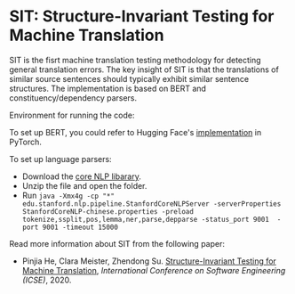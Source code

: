 # SIT: Structure-Invariant Testing for Machine Translation

SIT is the fisrt machine translation testing methodology for detecting general translation errors. The key insight of SIT is that the translations of similar source sentences should typically exhibit similar sentence structures. The implementation is based on BERT and constituency/dependency parsers.

Environment for running the code:

To set up BERT, you could refer to Hugging Face's [implementation](https://github.com/huggingface/transformers) in PyTorch.

To set up language parsers:
+ Download the [core NLP libarary](http://nlp.stanford.edu/software/stanford-corenlp-full-2018-10-05.zip).
+ Unzip the file and open the folder.
+ Run `java -Xmx4g -cp "*" edu.stanford.nlp.pipeline.StanfordCoreNLPServer -serverProperties StanfordCoreNLP-chinese.properties -preload tokenize,ssplit,pos,lemma,ner,parse,depparse -status_port 9001  -port 9001 -timeout 15000`

Read more information about SIT from the following paper:

+ Pinjia He, Clara Meister, Zhendong Su. [Structure-Invariant Testing for Machine Translation](https://arxiv.org/abs/1907.08710), *International Conference on Software Engineering (ICSE)*, 2020.
